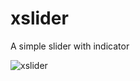 # xslider

A simple slider with indicator

![xslider](https://user-images.githubusercontent.com/46457480/132377439-0e989a18-261c-410b-b8f2-5c354b41bb80.jpg)
